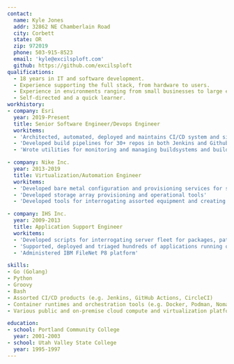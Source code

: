 ```yaml
---
contact:
  name: Kyle Jones
  addr: 32862 NE Chamberlain Road
  city: Corbett
  state: OR
  zip: 972019
  phone: 503-915-8523
  email: 'kyle@excilsploft.com'
  github: https://github.com/excilsploft
qualifications:
  - 18 years in IT and software development.
  - Experience supporting the full stack, from hardware to users.
  - Experience in environments ranging from small businesses to large enterprises.
  - Self-directed and a quick learner.
workhistory:
- company: Esri
  year: 2019-Present
  title: Senior Software Engineer/Devops Engineer
  workitems:
  - 'Architected, automated, deployed and maintains CI/CD system and site-hosting environment'
  - 'Developed build pipelines for 30+ repos in both Jenkins and Github Actions'
  - 'Wrote utilities for monitoring and managing buildsystems and build infrastructure'

- company: Nike Inc.
  year: 2013-2019
  title: Virtualization/Automation Engineer
  workitems:
  - 'Developed bare metal configuration and provisioning services for servers in the datacenter, offices and retail locations'
  - 'Developed storage array provisioning and operational tools'
  - 'Developed tools for interrogating assorted equipment and creating an inventory of the global server fleet'

- company: IHS Inc.
  year: 2009-2013
  title: Application Support Engineer
  workitems:
  - 'Developed scripts for interrogating server fleet for packages, patches and anomalous processes'
  - 'Supported, deployed and triaged hundreds of applications running on Solaris, Windows and Linux servers'
  - 'Administered IBM FileNet P8 platform'

skills:
- Go (Golang)
- Python
- Groovy
- Bash
- Assorted CI/CD products (e.g. Jenkins, GitHub Actions, CircleCI)
- Container runtimes and orchestration tools (e.g. Docker, Podman, Nomad)
- Various public and on-premise cloud compute and virtualization platforms (e.g. AWS, VMware, OpenStack)

education:
- school: Portland Community College
  year: 2001-2003
- school: Utah Valley State College
  year: 1995-1997
---
```

